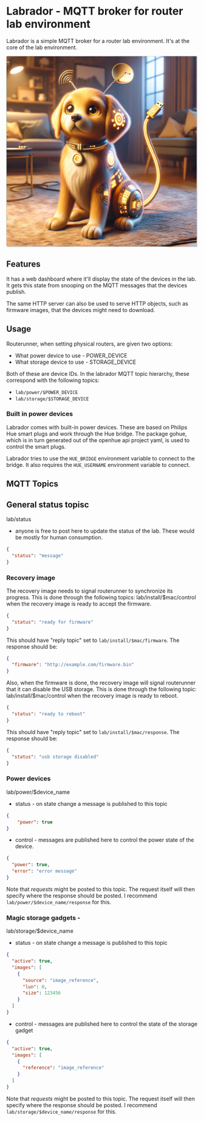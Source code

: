 # Labrador - MQTT broker for router lab environment

Labrador is a simple MQTT broker for a router lab environment. It's at the core of the lab environment. 

![Labrador](labrador.webp)

## Features

It has a web dashboard where it'll display the state of the devices in the lab. It gets this state from
snooping on the MQTT messages that the devices publish.

The same HTTP server can also be used to serve HTTP objects, such as firmware images, that the devices might need
to download.

## Usage

Routerunner, when setting physical routers, are given two options:
 - What power device to use - POWER_DEVICE
 - What storage device to use - STORAGE_DEVICE

Both of these are device IDs. In the labrador MQTT topic hierarchy, these correspond with the following topics:
 - `lab/power/$POWER_DEVICE`
 - `lab/storage/$STORAGE_DEVICE`

### Built in power devices

Labrador comes with built-in power devices. These are based on Philips Hue smart plugs and work through the Hue bridge.
The package gohue, which is in turn generated out of the openhue api project yaml, is used to control the smart plugs.

Labrador tries to use the `HUE_BRIDGE` environment variable to connect to the bridge. It also requires the 
`HUE_USERNAME` environment variable to connect.



## MQTT Topics

## General status topisc

lab/status
- anyone is free to post here to update the status of the lab. These would be mostly for human consumption.
```json
{
  "status": "message"
}
```

### Recovery image

The recovery image needs to signal routerunner to synchronize its progress. This is done through the following topics:
lab/install/$mac/control when the recovery image is ready to accept the firmware.
```json
{
  "status": "ready for firmware"
}
```
This should have "reply topic" set to `lab/install/$mac/firmware`. The response should be:
```json
{
  "firmware": "http://example.com/firmware.bin"
}
```

Also, when the firmware is done, the recovery image will signal routerunner that it can disable the USB storage. This 
is done through the following topic:
lab/install/$mac/control when the recovery image is ready to reboot.
```json
{
  "status": "ready to reboot"
}
```
This should have "reply topic" set to `lab/install/$mac/response`. The response should be:
```json
{
  "status": "usb storage disabled"
}
```



### Power devices

lab/power/$device_name
- status - on state change a message is published to this topic
```json
{
    "power": true
}
```
- control - messages are published here to control the power state of the device. 
```json
{
  "power": true,
  "error": "error message"
}
```
Note that *requests* might be posted to this topic. The request itself will then specify where the
response should be posted. I recommend `lab/power/$device_name/response` for this.

### Magic storage gadgets - 
lab/storage/$device_name
- status - on state change a message is published to this topic
```json
{
  "active": true,
  "images": [
    {
      "source": "image_reference",
      "lun": 0,
      "size": 123456
    }
  ]
}

```
- control - messages are published here to control the state of the storage gadget
```json
{
  "active": true,
  "images": [
    {
      "reference": "image_reference"
    }
  ]
}
```
Note that *requests* might be posted to this topic. The request itself will then specify where the
response should be posted. I recommend `lab/storage/$device_name/response` for this.


